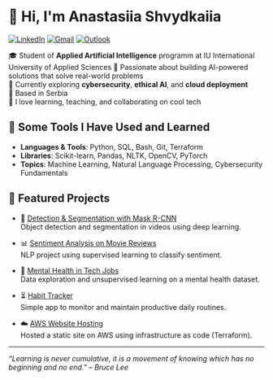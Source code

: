 # 👋 Hi, I'm Anastasiia Shvydkaiia

[![LinkedIn](https://img.shields.io/badge/-LinkedIn-blue?style=flat&logo=Linkedin&logoColor=white)](https://www.linkedin.com/in/anastasiashvydkaia/)
[![Gmail](https://img.shields.io/badge/-Gmail-c14438?style=flat&logo=Gmail&logoColor=white)](mailto:swiftstacy17@gmail.com)
[![Outlook](https://img.shields.io/badge/-Outlook-0078D4?style=flat&logo=Microsoft-Outlook&logoColor=white)](mailto:anastasiia.shvydkaia@iu-study.org)

🎓 Student of **Applied Artificial Intelligence** programm at IU International University of Applied Sciences
🤖 Passionate about building AI-powered solutions that solve real-world problems  
🌱 Currently exploring **cybersecurity**, **ethical AI**, and **cloud deployment**  
📍 Based in Serbia  
💬 I love learning, teaching, and collaborating on cool tech

## 🧠 Some Tools I Have Used and Learned
- **Languages & Tools**: Python, SQL, Bash, Git, Terraform  
- **Libraries**: Scikit-learn, Pandas, NLTK, OpenCV, PyTorch  
- **Topics**: Machine Learning, Natural Language Processing, Cybersecurity Fundamentals

## 🚀 Featured Projects

- 🎥 [Detection & Segmentation with Mask R-CNN](https://github.com/AnastasiaShvydkaiia/Detection-and-Segmentation-with-Mask-R-CNN)  
  Object detection and segmentation in videos using deep learning.

- 📊 [Sentiment Analysis on Movie Reviews](https://github.com/AnastasiaShvydkaiia/Sentiment-Analysis-on-Movie-Reviews)  
  NLP project using supervised learning to classify sentiment.

- 🧠 [Mental Health in Tech Jobs](https://github.com/AnastasiaShvydkaiia/Mental-Health-in-Technology-related-Jobs)  
  Data exploration and unsupervised learning on a mental health dataset.

- ⏳ [Habit Tracker](https://github.com/AnastasiaShvydkaiia/Habit-Tracker)  
  Simple app to monitor and maintain productive daily routines.

- ☁️ [AWS Website Hosting](https://github.com/AnastasiaShvydkaiia/AWS-website)  
  Hosted a static site on AWS using infrastructure as code (Terraform).

---

*“Learning is never cumulative, it is a movement of knowing which has no beginning and no end.” – Bruce Lee*
